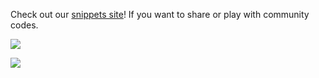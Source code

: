 Check out our [snippets site](https://snippets.wy-lang.org/)! If you want to share or play with community codes. 

![](https://user-images.githubusercontent.com/7929704/71650125-049f4800-2ce2-11ea-9f44-31c9b7e626d7.png)

![](https://user-images.githubusercontent.com/7929704/71650129-0832cf00-2ce2-11ea-84b8-d9e37dad38f1.png)
